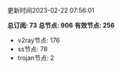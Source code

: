 更新时间2023-02-22 07:56:01

**总订阅: 73**
**总节点: 906**
**有效节点: 256**
- v2ray节点: 176
- ss节点: 78
- trojan节点: 2
